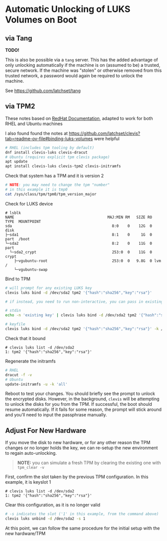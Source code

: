 # Automatic Unlocking of LUKS Volumes on Boot

## via Tang

**TODO!**

This is also be possible via a `tang` server. This has the added advantage of only unlocking automatically if the machine is on (assumed to be) a trusted, secure network. If the machine was "stolen" or otherwise removed from this trusted network, a password would again be required to unlock the machine.

See <https://github.com/latchset/tang>

## via TPM2

These notes based on [RedHat Documentation](https://access.redhat.com/documentation/en-us/red_hat_enterprise_linux/9/html/security_hardening/configuring-automated-unlocking-of-encrypted-volumes-using-policy-based-decryption_security-hardening#configuring-manual-enrollment-of-volumes-using-tpm2_configuring-automated-unlocking-of-encrypted-volumes-using-policy-based-decryption), adapted to work for both RHEL and Ubuntu machines

I also found found the notes at <https://github.com/latchset/clevis?tab=readme-ov-file#binding-luks-volumes> were helpful

```bash
# RHEL (includes tpm tooling by default)
dnf install clevis-luks clevis-dracut
# Ubuntu (requires explicit tpm clevis package)
apt update
apt install clevis-luks clevis-tpm2 clevis-initramfs
```

Check that system has a TPM and it is version 2

```bash
# NOTE: you may need to change the tpm "number"
# in this example it is tmp0
cat /sys/class/tpm/tpm0/tpm_version_major
```

Check for LUKS device

```console
# lsblk
NAME                                          MAJ:MIN RM   SIZE RO TYPE  MOUNTPOINT
sda                                             8:0    0    12G  0 disk
├─sda1                                          8:1    0     1G  0 part  /boot
└─sda2                                          8:2    0    11G  0 part
  └─sda2_crypt                                  253:0  0    11G  0 crypt
    ├─vgubuntu-root                             253:0  0   9.8G  0 lvm   /
    └─vgubuntu-swap          
```

Bind to TPM

```bash
# will prompt for any existing LUKS key
clevis luks bind -d /dev/sda2 tpm2 '{"hash":"sha256","key":"rsa"}'

# if instead, you need to run non-interactive, you can pass in existing key via stdin or key file

# stdin
echo -n 'existing key' | clevis luks bind -d /dev/sda2 tpm2 '{"hash":"sha256","key":"rsa"}' -k -

# keyfile
clevis luks bind -d /dev/sda2 tpm2 '{"hash":"sha256","key":"rsa"}' -k /path/to/keyfile
```

Check that it bound

```console
# clevis luks list -d /dev/sda2
1: tpm2 '{"hash":"sha256","key":"rsa"}'
```

Regenerate the initramfs

```bash
# RHEL
dracut -f -v
# Ubuntu
update-initramfs -u -k 'all'
```

Reboot to test your changes. You should briefly see the prompt to unlock the encrypted disks. However, in the background, `clevis` will be attempting to unlock the disks for you from the TPM. If successful, the boot should resume automatically. If it fails for some reason, the prompt will stick around and you'll need to input the passphrase manually.

## Adjust For New Hardware

If you move the disk to new hardware, or for any other reason the TPM changes or no longer holds the key, we can re-setup the new environment to regain auto-unlocking.

> **NOTE:** you can simulate a fresh TPM by clearing the existing one with `tpm_clear -v`

First, confirm the slot taken by the previous TPM configuration. In this example, it is keyslot 1

```console
# clevis luks list -d /dev/sda2
1: tpm2 '{"hash":"sha256","key":"rsa"}'
```

Clear this configuration, as it is no longer valid

```bash
# -s indicates the slot ('1' in this example, from the command above)
clevis luks unbind -d /dev/sda2 -s 1
```

At this point, we can follow the same procedure for the initial setup with the new hardware/TPM
